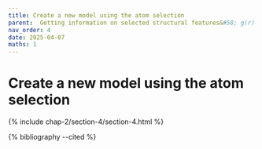 ```yaml
---
title: Create a new model using the atom selection
parent:  Getting information on selected structural features&#58; g(r) in <it>g</it>-SiO<sub>2</sub>
nav_order: 4
date: 2025-04-07
maths: 1
---
```


# Create a new model using the atom selection

{% include chap-2/section-4/section-4.html %}

{% bibliography --cited %}
